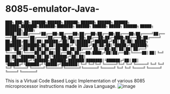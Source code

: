 # 8085-emulator-Java-
<span style="font-size: 10px;">

███╗   ███╗██╗ ██████╗██████╗  ██████╗ ██████╗ ██████╗  ██████╗  ██████╗███████╗███████╗███████╗ ██████╗ ██████╗      █████╗  ██████╗  █████╗ ███████╗
████╗ ████║██║██╔════╝██╔══██╗██╔═══██╗██╔══██╗██╔══██╗██╔═══██╗██╔════╝██╔════╝██╔════╝██╔════╝██╔═══██╗██╔══██╗    ██╔══██╗██╔═████╗██╔══██╗██╔════╝
██╔████╔██║██║██║     ██████╔╝██║   ██║██████╔╝██████╔╝██║   ██║██║     █████╗  ███████╗███████╗██║   ██║██████╔╝    ╚█████╔╝██║██╔██║╚█████╔╝███████╗
██║╚██╔╝██║██║██║     ██╔══██╗██║   ██║██╔═══╝ ██╔══██╗██║   ██║██║     ██╔══╝  ╚════██║╚════██║██║   ██║██╔══██╗    ██╔══██╗████╔╝██║██╔══██╗╚════██║
██║ ╚═╝ ██║██║╚██████╗██║  ██║╚██████╔╝██║     ██║  ██║╚██████╔╝╚██████╗███████╗███████║███████║╚██████╔╝██║  ██║    ╚█████╔╝╚██████╔╝╚█████╔╝███████║
╚═╝     ╚═╝╚═╝ ╚═════╝╚═╝  ╚═╝ ╚═════╝ ╚═╝     ╚═╝  ╚═╝ ╚═════╝  ╚═════╝╚══════╝╚══════╝╚══════╝ ╚═════╝ ╚═╝  ╚═╝     ╚════╝  ╚═════╝  ╚════╝ ╚══════╝
                                                                                                                                                      
</span>


This is a Virtual Code Based Logic Implementation of various 8085 microprocessor instructions made in Java Language.
![image](https://github.com/Jaiyadav88/8085-emulator-Java-/assets/90555918/e308cfbe-ecd2-4d90-956b-32e54bd4e630)
                                                                                                                                                      
